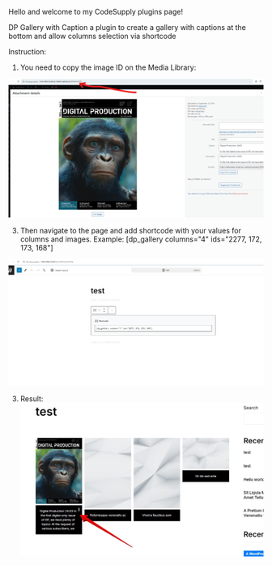 Hello and welcome to my CodeSupply plugins page!

DP Gallery with Caption a plugin to create a gallery with captions at the bottom and allow columns selection via shortcode

Instruction: 

1. You need to copy the image ID on the Media Library:
   
![Alt text](https://github.com/childtheme/codesupple/blob/dp-gallery-caption-plugin/screenshot1.png)

3.  Then navigate to the page and add shortcode with your values for columns and images. Example:
   [dp_gallery columns="4" ids="2277, 172, 173, 168"]

![Alt text](https://github.com/childtheme/codesupple/blob/dp-gallery-caption-plugin/step2.jpg)

3. Result:
![Alt text](https://github.com/childtheme/codesupple/blob/dp-gallery-caption-plugin/screenshot2.jpg)



